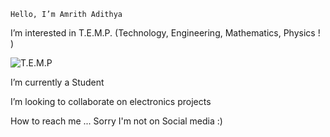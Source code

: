     Hello, I’m Amrith Adithya
  
  
  I’m interested in T.E.M.P. (Technology, Engineering, Mathematics, Physics ! )
  
  ![T.E.M.P](https://images.app.goo.gl/9f3J8pE2HD28WNTv6.gif)
  
  I’m currently a Student
  
  I’m looking to collaborate on electronics projects
  
  How to reach me ... Sorry I'm not on Social media :) 





